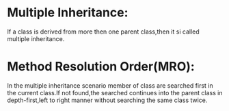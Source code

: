 # Multiple Inheritance:

If a class is derived from more then one parent class,then it si called multiple inheritance.


# Method Resolution Order(MRO):
In the multiple inheritance scenario member of class are searched first in the current class.If not found,the searched continues into the parent class in depth-first,left to right manner without searching the same class twice.